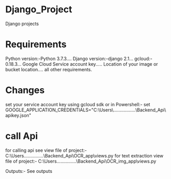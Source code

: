 # Django_Project
Django projects
# Requirements

Python version:-Python 3.7.3....
Django version:-django 2.1...
gcloud:- 0.18.3...
Google Cloud Service account key.....
Location of your image or bucket location....
all other requirements.

# Changes

set your service account key using gcloud sdk or in Powershell:-                                                                            set GOOGLE_APPLICATION_CREDENTIALS="C:\\Users\\.................\\Backend_Api\\apikey.json"


# call Api

for calling api see view file of project:-C:\Users\...............\Backend_Api\OCR_app\views.py
for text extraction view file of project:- C:\Users\...............\Backend_Api\OCR_img_app\views.py

Outputs:-
See outputs
